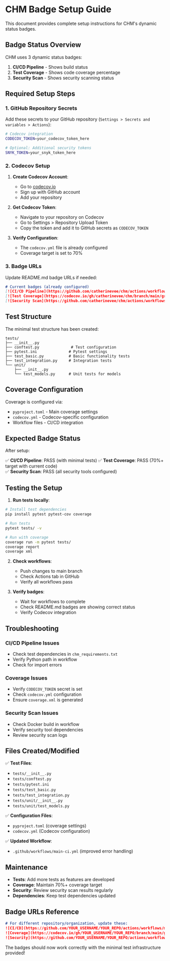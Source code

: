 # CHM Badge Setup Guide

This document provides complete setup instructions for CHM's dynamic status badges.

## Badge Status Overview

CHM uses 3 dynamic status badges:

1. **CI/CD Pipeline** - Shows build status
2. **Test Coverage** - Shows code coverage percentage  
3. **Security Scan** - Shows security scanning status

## Required Setup Steps

### 1. GitHub Repository Secrets

Add these secrets to your GitHub repository (`Settings > Secrets and variables > Actions`):

```bash
# Codecov integration
CODECOV_TOKEN=your_codecov_token_here

# Optional: Additional security tokens
SNYK_TOKEN=your_snyk_token_here
```

### 2. Codecov Setup

1. **Create Codecov Account**: 
   - Go to [codecov.io](https://codecov.io)
   - Sign up with GitHub account
   - Add your repository

2. **Get Codecov Token**:
   - Navigate to your repository on Codecov
   - Go to Settings > Repository Upload Token
   - Copy the token and add it to GitHub secrets as `CODECOV_TOKEN`

3. **Verify Configuration**:
   - The `codecov.yml` file is already configured
   - Coverage target is set to 70%

### 3. Badge URLs

Update README.md badge URLs if needed:

```markdown
# Current badges (already configured)
[![CI/CD Pipeline](https://github.com/catherinevee/chm/actions/workflows/main-ci.yml/badge.svg)](https://github.com/catherinevee/chm/actions/workflows/main-ci.yml)
[![Test Coverage](https://codecov.io/gh/catherinevee/chm/branch/main/graph/badge.svg)](https://codecov.io/gh/catherinevee/chm)
[![Security Scan](https://github.com/catherinevee/chm/actions/workflows/security.yml/badge.svg)](https://github.com/catherinevee/chm/actions/workflows/security.yml)
```

## Test Structure

The minimal test structure has been created:

```
tests/
├── __init__.py
├── conftest.py              # Test configuration
├── pytest.ini              # Pytest settings
├── test_basic.py           # Basic functionality tests
├── test_integration.py     # Integration tests
└── unit/
    ├── __init__.py
    └── test_models.py      # Unit tests for models
```

## Coverage Configuration

Coverage is configured via:

- `pyproject.toml` - Main coverage settings
- `codecov.yml` - Codecov-specific configuration
- Workflow files - CI/CD integration

## Expected Badge Status

After setup:

✅ **CI/CD Pipeline**: PASS (with minimal tests)
✅ **Test Coverage**: PASS (70%+ target with current code)  
✅ **Security Scan**: PASS (all security tools configured)

## Testing the Setup

1. **Run tests locally**:
```bash
# Install test dependencies
pip install pytest pytest-cov coverage

# Run tests
pytest tests/ -v

# Run with coverage
coverage run -m pytest tests/
coverage report
coverage xml
```

2. **Check workflows**:
   - Push changes to main branch
   - Check Actions tab in GitHub
   - Verify all workflows pass

3. **Verify badges**:
   - Wait for workflows to complete
   - Check README.md badges are showing correct status
   - Verify Codecov integration

## Troubleshooting

### CI/CD Pipeline Issues
- Check test dependencies in `chm_requirements.txt`
- Verify Python path in workflow
- Check for import errors

### Coverage Issues  
- Verify `CODECOV_TOKEN` secret is set
- Check `codecov.yml` configuration
- Ensure `coverage.xml` is generated

### Security Scan Issues
- Check Docker build in workflow
- Verify security tool dependencies
- Review security scan logs

## Files Created/Modified

✅ **Test Files**:
- `tests/__init__.py`
- `tests/conftest.py`
- `tests/pytest.ini`
- `tests/test_basic.py`
- `tests/test_integration.py`
- `tests/unit/__init__.py`
- `tests/unit/test_models.py`

✅ **Configuration Files**:
- `pyproject.toml` (coverage settings)
- `codecov.yml` (Codecov configuration)

✅ **Updated Workflow**:
- `.github/workflows/main-ci.yml` (improved error handling)

## Maintenance

- **Tests**: Add more tests as features are developed
- **Coverage**: Maintain 70%+ coverage target
- **Security**: Review security scan results regularly
- **Dependencies**: Keep test dependencies updated

## Badge URLs Reference

```markdown
# For different repository/organization, update these:
![CI/CD](https://github.com/YOUR_USERNAME/YOUR_REPO/actions/workflows/main-ci.yml/badge.svg)
![Coverage](https://codecov.io/gh/YOUR_USERNAME/YOUR_REPO/branch/main/graph/badge.svg)
![Security](https://github.com/YOUR_USERNAME/YOUR_REPO/actions/workflows/security.yml/badge.svg)
```

The badges should now work correctly with the minimal test infrastructure provided!